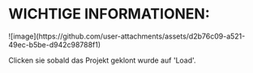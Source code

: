 <h1>WICHTIGE INFORMATIONEN:</h1>
![image](https://github.com/user-attachments/assets/d2b76c09-a521-49ec-b5be-d942c98788f1)
<p>Clicken sie sobald das Projekt geklont wurde auf 'Load'.</p>
